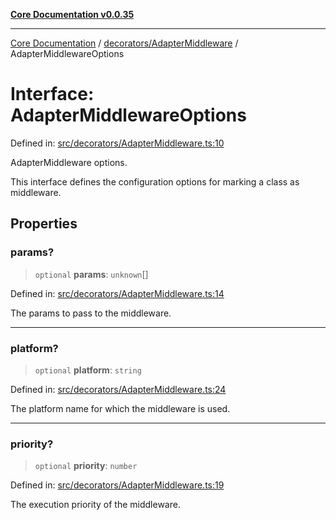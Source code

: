 [**Core Documentation v0.0.35**](../../../README.md)

***

[Core Documentation](../../../modules.md) / [decorators/AdapterMiddleware](../README.md) / AdapterMiddlewareOptions

# Interface: AdapterMiddlewareOptions

Defined in: [src/decorators/AdapterMiddleware.ts:10](https://github.com/stonemjs/core/blob/83759020101bdf94fc7c7a0d8609e63689d57c0f/src/decorators/AdapterMiddleware.ts#L10)

AdapterMiddleware options.

This interface defines the configuration options for marking a class as middleware.

## Properties

### params?

> `optional` **params**: `unknown`[]

Defined in: [src/decorators/AdapterMiddleware.ts:14](https://github.com/stonemjs/core/blob/83759020101bdf94fc7c7a0d8609e63689d57c0f/src/decorators/AdapterMiddleware.ts#L14)

The params to pass to the middleware.

***

### platform?

> `optional` **platform**: `string`

Defined in: [src/decorators/AdapterMiddleware.ts:24](https://github.com/stonemjs/core/blob/83759020101bdf94fc7c7a0d8609e63689d57c0f/src/decorators/AdapterMiddleware.ts#L24)

The platform name for which the middleware is used.

***

### priority?

> `optional` **priority**: `number`

Defined in: [src/decorators/AdapterMiddleware.ts:19](https://github.com/stonemjs/core/blob/83759020101bdf94fc7c7a0d8609e63689d57c0f/src/decorators/AdapterMiddleware.ts#L19)

The execution priority of the middleware.

